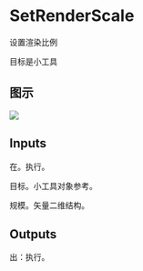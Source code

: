 # SetRenderScale

设置渲染比例

目标是小工具

## 图示

![]($-20221218-21365869.png)

## Inputs

在。执行。

目标。小工具对象参考。

规模。矢量二维结构。  

## Outputs

出：执行。

